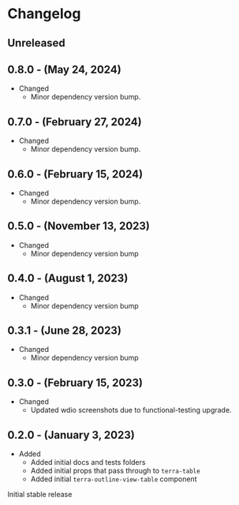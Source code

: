 # Changelog

## Unreleased

## 0.8.0 - (May 24, 2024)

* Changed
  * Minor dependency version bump.

## 0.7.0 - (February 27, 2024)

* Changed
  * Minor dependency version bump.

## 0.6.0 - (February 15, 2024)

* Changed
  * Minor dependency version bump.

## 0.5.0 - (November 13, 2023)

* Changed
  * Minor dependency version bump

## 0.4.0 - (August 1, 2023)

* Changed
  * Minor dependency version bump

## 0.3.1 - (June 28, 2023)

* Changed
  * Minor dependency version bump

## 0.3.0 - (February 15, 2023)

* Changed
  * Updated wdio screenshots due to functional-testing upgrade.

## 0.2.0 - (January 3, 2023)

* Added
  * Added initial docs and tests folders
  * Added initial props that pass through to `terra-table`
  * Added initial `terra-outline-view-table` component

Initial stable release
